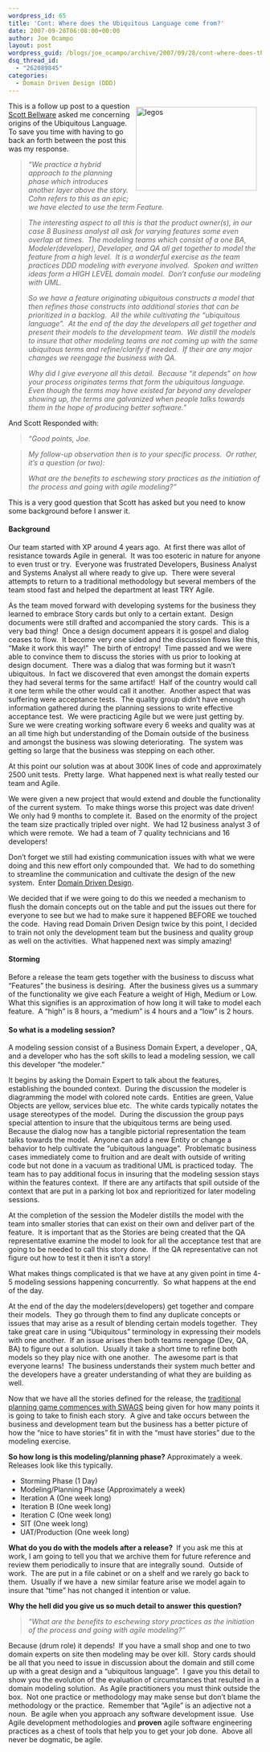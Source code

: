 ```yaml
---
wordpress_id: 65
title: 'Cont: Where does the Ubiquitous Language come from?'
date: 2007-09-28T06:08:00+00:00
author: Joe Ocampo
layout: post
wordpress_guid: /blogs/joe_ocampo/archive/2007/09/28/cont-where-does-the-ubiquitous-language-come-from.aspx
dsq_thread_id:
  - "262089845"
categories:
  - Domain Driven Design (DDD)
---
```

[<img src="http://lostechies.com/joeocampo/files/2011/03ContWheredoestheUbiquitousLanguagecomefr_1E31/legos_thumb.jpg" style="border: 0px none;margin: 10px" alt="legos" align="right" border="0" height="167" width="240" />](http://lostechies.com/joeocampo/files/2011/03ContWheredoestheUbiquitousLanguagecomefr_1E31/legos_2.jpg) This is a follow up post to a question <a href="http://codebetter.com/blogs/scott.bellware/archive/2007/09/25/168685.aspx" target="_blank">Scott Bellware</a> asked me concerning origins of the Ubiquitous Language. To save you time with having to go back an forth between the post this was my response.

> _&#8220;We practice a hybrid approach to the planning phase which introduces another layer above the story.&nbsp; Cohn refers to this as an epic; we have elected to use the term Feature._

> _The interesting aspect to all this is that the product owner(s), in our case 8 Business analyst all ask for varying features some even overlap at times.&nbsp; The modeling teams which consist of a one BA, Modeler(developer), Developer, and QA all get together to model the feature from a high level.&nbsp; It is a wonderful exercise as the team practices DDD modeling with everyone involved.&nbsp; Spoken and written ideas form a HIGH LEVEL domain model.&nbsp; Don&#8217;t confuse our modeling with UML.&nbsp;_ 
> 
> _So we have a feature originating ubiquitous constructs a model that then refines those constructs into additional stories that can be prioritized in a backlog.&nbsp; All the while cultivating the &#8220;ubiquitous language&#8221;.&nbsp; At the end of the day the developers all get together and present their models to the development team.&nbsp; We distill the models to insure that other modeling teams are not coming up with the same ubiquitous terms and refine/clarify if needed.&nbsp; If their are any major changes we reengage the business with QA._
> 
> _Why did I give everyone all this detail.&nbsp; Because &#8220;it depends&#8221; on how your process originates terms that form the ubiquitous language.&nbsp; Even though the terms may have existed far beyond any developer showing up, the terms are galvanized when people talks towards them in the hope of producing better software.&#8221;_

And Scott Responded with:

> _&#8220;Good points, Joe._

> _My follow-up observation then is to your specific process.&nbsp; Or rather, it&#8217;s a question (or two):_
> 
> _What are the benefits to eschewing story practices as the initiation of the process and going with agile modeling?&#8221;_

This is a very good question that Scott has asked but you need to know some background before I answer it.

#### Background

Our team started with XP around 4 years ago.&nbsp; At first there was allot of resistance towards Agile in general.&nbsp; It was too esoteric in nature for anyone to even trust or try.&nbsp; Everyone was frustrated Developers, Business Analyst and Systems Analyst all where ready to give up.&nbsp; There were several attempts to return to a traditional methodology but several members of the team stood fast and helped the department at least TRY Agile.

As the team moved forward with developing systems for the business they learned to embrace Story cards but only to a certain extant.&nbsp; Design documents were still drafted and accompanied the story cards.&nbsp; This is a very bad thing!&nbsp; Once a design document appears it is gospel and dialog ceases to flow.&nbsp; It become very one sided and the discussion flows like this, &#8220;Make it work this way!&#8221;&nbsp; The birth of entropy!&nbsp; Time passed and we were able to convince them to discuss the stories with us prior to looking at design document.&nbsp; There was a dialog that was forming but it wasn&#8217;t ubiquitous.&nbsp; In fact we discovered that even amongst the domain experts they had several terms for the same artifact!&nbsp; Half of the country would call it one term while the other would call it another.&nbsp; Another aspect that was suffering were acceptance tests.&nbsp; The quality group didn&#8217;t have enough information gathered during the planning sessions to write effective acceptance test.&nbsp; We were practicing Agile but we were just getting by.&nbsp; Sure we were creating working software every 6 weeks and quality was at an all time high but understanding of the Domain outside of the business and amongst the business was slowing deteriorating.&nbsp; The system was getting so large that the business was stepping on each other.

At this point our solution was at about 300K lines of code and approximately 2500 unit tests.&nbsp; Pretty large.&nbsp; What happened next is what really tested our team and Agile.

We were given a new project that would extend and double the functionality of the current system.&nbsp; To make things worse this project was date driven! We only had 9 months to complete it.&nbsp; Based on the enormity of the project the team size practically tripled over night.&nbsp; We had 12 business analyst 3 of which were remote.&nbsp; We had a team of 7 quality technicians and 16 developers!&nbsp; 

Don&#8217;t forget we still had existing communication issues with what we were doing and this new effort only compounded that.&nbsp; We had to do something to streamline the communication and cultivate the design of the new system.&nbsp; Enter <a href="http://www.lostechies.com/blogs/joe_ocampo/archive/2007/04/02/a-discussion-on-domain-driven-design.aspx" target="_blank">Domain Driven Design</a>. 

We decided that if we were going to do this we needed a mechanism to flush the domain concepts out on the table and put the issues out there for everyone to see but we had to make sure it happened BEFORE we touched the code.&nbsp; Having read Domain Driven Design twice by this point, I decided to train not only the development team but the business and quality group as well on the activities.&nbsp; What happened next was simply amazing!

#### Storming

Before a release the team gets together with the business to discuss what &#8220;Features&#8221; the business is desiring.&nbsp; After the business gives us a summary of the functionality we give each Feature a weight of High, Medium or Low.&nbsp; What this signifies is an approximation of how long it will take to model each feature.&nbsp; A &#8220;high&#8221; is 8 hours, a &#8220;medium&#8221; is 4 hours and a &#8220;low&#8221; is 2 hours.

#### So what is a modeling session?

A modeling session consist of a Business Domain Expert, a developer , QA, and a developer who has the soft skills to lead a modeling session, we call this developer &#8220;the modeler.&#8221;&nbsp; 

It begins by asking the Domain Expert to talk about the features, establishing the bounded context.&nbsp; During the discussion the modeler is diagramming the model with colored note cards.&nbsp; Entities are green, Value Objects are yellow, services blue etc.&nbsp; The white cards typically notates the usage stereotypes of the model.&nbsp; During the discussion the group pays special attention to insure that the ubiquitous terms are being used.&nbsp; Because the dialog now has a tangible pictorial representation the team talks towards the model.&nbsp; Anyone can add a new Entity or change a behavior to help cultivate the &#8220;ubiquitous language&#8221;.&nbsp; Problematic business cases immediately come to fruition and are dealt with outside of writing code but not done in a vacuum as traditional UML is practiced today.&nbsp; The team has to pay additional focus in insuring that the modeling session stays within the features context.&nbsp; If there are any artifacts that spill outside of the context that are put in a parking lot box and reprioritized for later modeling sessions.

At the completion of the session the Modeler distills the model with the team into smaller stories that can exist on their own and deliver part of the feature.&nbsp; It is important that as the Stories are being created that the QA representative examine the model to look for all the acceptance test that are going to be needed to call this story done.&nbsp; If the QA representative can not figure out how to test it then it isn&#8217;t a story!&nbsp; 

What makes things complicated is that we have at any given point in time 4-5 modeling sessions happening concurrently.&nbsp; So what happens at the end of the day.

At the end of the day the modelers(developers) get together and compare their models.&nbsp; They go through them to find any duplicate concepts or issues that may arise as a result of blending certain models together.&nbsp; They take great care in using &#8220;Ubiquitous&#8221; terminology in expressing their models with one another.&nbsp; If an issue arises then both teams reengage (Dev, QA, BA) to figure out a solution.&nbsp; Usually it take a short time to refine both models so they play nice with one another.&nbsp; The awesome part is that everyone learns!&nbsp; The business understands their system much better and the developers have a greater understanding of what they are building as well.

Now that we have all the stories defined for the release, the <a href="http://www.lostechies.com/blogs/joe_ocampo/archive/2007/09/12/complexity-based-programming.aspx" target="_blank">traditional planning game commences with SWAGS</a> being given for how many points it is going to take to finish each story.&nbsp; A give and take occurs between the business and development team but the business has a better picture of how the &#8220;nice to have stories&#8221; fit in with the &#8220;must have stories&#8221; due to the modeling exercise.

**So how long is this modeling/planning phase?** Approximately a week.&nbsp; Releases look like this typically.

  * Storming Phase (1 Day)
  * Modeling/Planning Phase (Approximately a week)
  * Iteration A (One week long)
  * Iteration B (One week long)
  * Iteration C (One week long)
  * SIT (One week long)
  * UAT/Production (One week long)

**What do you do with the models after a release?&nbsp;** If you ask me this at work, I am going to tell you that we archive them for future reference and review them periodically to insure that are integrally sound.&nbsp; Outside of work.&nbsp; The are put in a file cabinet or on a shelf and we rarely go back to them.&nbsp; Usually if we have a&nbsp; new similar feature arise we model again to insure that &#8220;time&#8221; has not changed it intention or value.

**Why the hell did you give us so much detail to answer this question?** 

> _&#8220;What are the benefits to eschewing story practices as the initiation of the process and going with agile modeling?&#8221;_

Because (drum role) it depends!&nbsp; If you have a small shop and one to two domain experts on site then modeling may be over kill.&nbsp; Story cards should be all that you need to issue in discussion about the domain and still come up with a great design and a &#8220;ubiquitous language&#8221;.&nbsp; I gave you this detail to show you the evolution of the evaluation of circumstances that resulted in a domain modeling solution.&nbsp; As Agile practitioners you must think outside the box.&nbsp; Not one practice or methodology may make sense but don&#8217;t blame the methodology or the practice.&nbsp; Remember that &#8220;Agile&#8221; is an adjective not a noun.&nbsp; Be agile when you approach any software development issue.&nbsp; Use Agile development methodologies and **proven** agile software engineering practices as a chest of tools that help you to get your job done.&nbsp; Above all never be dogmatic, be agile.